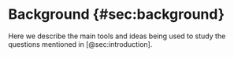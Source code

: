 
# Background {#sec:background}

Here we describe the main tools and ideas being used to study the questions mentioned in [@sec:introduction].
